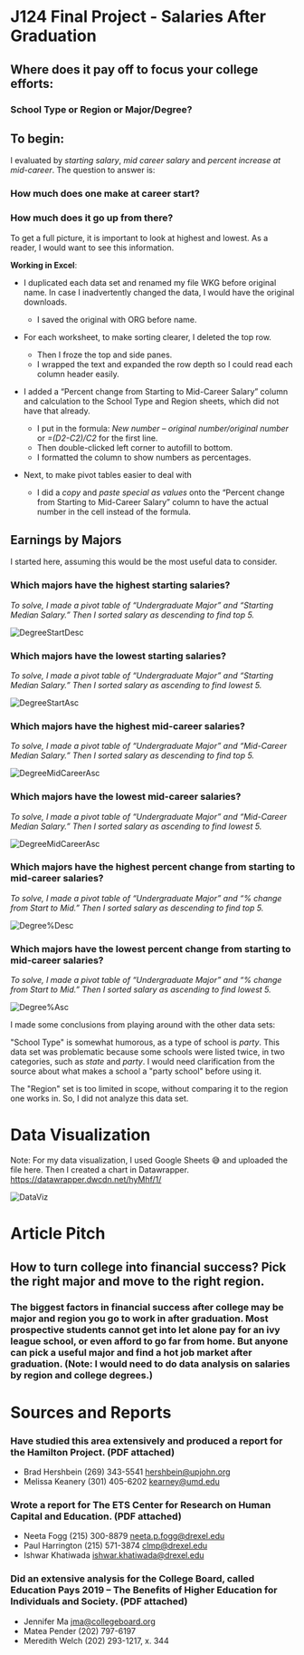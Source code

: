 # J124 Final Project - Salaries After Graduation
## Where does it pay off to focus your college efforts:
### School Type or Region or Major/Degree?  

## To begin: 

I evaluated by *starting salary*, *mid career salary* and *percent increase at mid-career*. The question to answer is:

### How much does one make at career start?
### How much does it go up from there? 

To get a full picture, it is important to look at highest and lowest. As a reader, I would want to see this information.

**Working in Excel**:
* I duplicated each data set and renamed my file WKG before original name. In case I inadvertently changed the data, I would have the original downloads.
  * I saved the original with ORG before name.  
* For each worksheet, to make sorting clearer, I deleted the top row. 
  * Then I froze the top and side panes.
  * I wrapped the text and expanded the row depth so I could read each column header easily.
* I added a “Percent change from Starting to Mid-Career Salary” column and calculation to the School Type and Region sheets, which did not have that already.
  * I put in the formula: *New number – original number/original number* or *=(D2-C2)/C2* for the first line.
  * Then double-clicked left corner to autofill to bottom.
  * I formatted the column to show numbers as percentages.

* Next, to make pivot tables easier to deal with 
  * I did a *copy* and *paste special as values* onto the “Percent change from Starting to Mid-Career Salary”  column to have the actual number in the cell instead of the formula. 

## Earnings by Majors
I started here, assuming this would be the most useful data to consider. 

### Which majors have the highest starting salaries?
*To solve, I made a pivot table of “Undergraduate Major” and “Starting Median Salary.” Then I sorted salary as descending to find top 5.*

![DegreeStartDesc](/Degree_Starting_Desc.jpg)

### Which majors have the lowest starting salaries?
*To solve, I made a pivot table of “Undergraduate Major” and “Starting Median Salary.” Then I sorted salary as ascending to find lowest 5.*

![DegreeStartAsc](/Degree_Starting_Asc.jpg)

### Which majors have the highest mid-career salaries? 
*To solve, I made a pivot table of “Undergraduate Major” and “Mid-Career Median Salary.” Then I sorted salary as descending to find top 5.*

![DegreeMidCareerAsc](/DegMidDesc.jpg)

### Which majors have the lowest mid-career salaries?
*To solve, I made a pivot table of “Undergraduate Major” and “Mid-Career Median Salary.” Then I sorted salary as ascending to find lowest 5.*

![DegreeMidCareerAsc](/DegMidAsc.jpg)

### Which majors have the highest percent change from starting to mid-career salaries? 
*To solve, I made a pivot table of “Undergraduate Major” and “% change from Start to Mid.” Then I sorted salary as descending to find top 5.*

![Degree%Desc](/DegPerDesc.jpg)

### Which majors have the lowest percent change from starting to mid-career salaries?
*To solve, I made a pivot table of “Undergraduate Major” and “% change from Start to Mid.” Then I sorted salary as ascending to find lowest 5.*

![Degree%Asc](/DegPerAsc.jpg)

I made some conclusions from playing around with the other data sets: 

"School Type" is somewhat humorous, as a type of school is *party*. This data set was problematic because some schools were listed twice, in two categories, such as *state* and *party*. I would need clarification from the source about what makes a school a "party school" before using it. 

The "Region" set is too limited in scope, without comparing it to the region one works in. So, I did not analyze this data set.

# Data Visualization 

Note: For my data visualization, I used Google Sheets :sweat_smile: and uploaded the file here. Then I created a chart in Datawrapper. https://datawrapper.dwcdn.net/hyMhf/1/

![DataViz](/Datawrapper-salaries-by-college-degree.jpg)

# Article Pitch

## How to turn college into financial success? Pick the right major and move to the right region.

### The biggest factors in financial success after college may be major and region you go to work in after graduation. Most prospective students cannot get into let alone pay for an ivy league school, or even afford to go far from home. But anyone can pick a useful major and find a hot job market after graduation. (Note: I would need to do data analysis on salaries by region and college degrees.) 

# Sources and Reports
### Have studied this area extensively and produced a report for the Hamilton Project. (PDF attached)
 * Brad Hershbein  (269) 343-5541 hershbein@upjohn.org
 * Melissa Keanery (301) 405-6202 kearney@umd.edu
 
### Wrote a report for The ETS Center for Research on Human Capital and Education. (PDF attached)
 * Neeta Fogg (215) 300-8879 neeta.p.fogg@drexel.edu
 * Paul Harrington  (215) 571-3874 clmp@drexel.edu 
 * Ishwar Khatiwada ishwar.khatiwada@drexel.edu

### Did an extensive analysis for the College Board, called Education Pays 2019 – The Benefits of Higher Education for Individuals and Society. (PDF attached)
 * Jennifer Ma jma@collegeboard.org
 * Matea Pender (202) 797-6197 
 * Meredith Welch (202) 293-1217, x. 344
 


